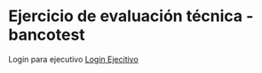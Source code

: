 # Ejercicio de evaluación técnica - bancotest

Login para ejecutivo [Login Ejecitivo](http://bancotest.nutricionintegral.com.mx/#/ejecutivo)<br>